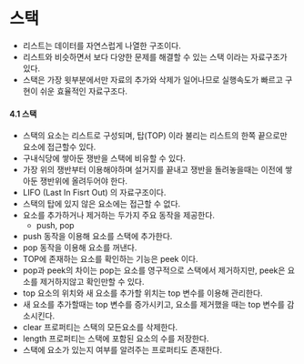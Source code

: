 # 스택
- 리스트는 데이터를 자연스럽게 나열한 구조이다.
- 리스트와 비슷하면서 보다 다양한 문제를 해결할 수 있는 스택 이라는 자료구조가 있다.
- 스택은 가장 윗부분에서만 자료의 추가와 삭제가 일어나므로 실행속도가 빠르고 구현이 쉬운 효율적인 자료구조다.

#### 4.1 스택
- 스택의 요소는 리스트로 구성되며, 탑(TOP) 이라 불리는 리스트의 한쪽 끝으로만 요소에 접근할수 있다.
- 구내식당에 쌓아둔 쟁반을 스택에 비유할 수 있다.
- 가장 위의 쟁반부터 이용해야하며 설거지를 끝내고 쟁반을 돌려놓을때는 이전에 쌓아둔 쟁반위에 올려두어야 한다.
- LIFO (Last In Fisrt Out) 의 자료구조이다.
- 스택의 탑에 있지 않은 요소에는 접근할 수 없다.
- 요소를 추가하거나 제거하는 두가지 주요 동작을 제공한다.
    - push, pop
- push 동작을 이용해 요소를 스택에 추가한다.
- pop 동작을 이용해 요소를 꺼낸다.
- TOP에 존재하는 요소를 확인하는 기능은 peek 이다.
- pop과 peek의 차이는 pop는 요소를 영구적으로 스택에서 제거하지만, peek은 요소를 제거하지않고 확인만할 수 있다.
- top 요소의 위치와 새 요소를 추가할 위치는 top 변수를 이용해 관리한다.
- 새 요소를 추가할때는 top 변수를 증가시키고, 요소를 제거했을 때는 top 변수를 감소시킨다.
- clear 프로퍼티는 스택의 모든요소를 삭제한다.
- length 프로퍼티는 스택에 포함된 요소의 수를 저장한다.
- 스택에 요소가 있는지 여부를 알려주는 프로퍼티도 존재한다.
